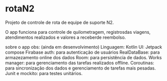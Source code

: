 # rotaN2

Projeto de controle de rota de equipe de suporte N2.

O app funciona para controle de quilometragem, registrosdas viagens, atendimentos realizados e valores a receberde reembolso.

sobre o app obs: (ainda em desenvolvimento)
Linguagem: Kotlin
UI: Jetpack compose
Firabase auth: para autenticação de usuários
RealDataBase: para armazezamento online dos dados
Room: para persistência de dados.
Works manager: para gerenciamento das tarefas realizados offline.
Coroutinas: para sincronização dos dados e gerenciamento de tarefas mais pesadas.
Junit e mockito: para testes unitários.
